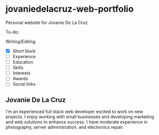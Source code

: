 # jovaniedelacruz-web-portfolio
 Personal website for Jovanie De La Cruz

To-do:

Writing/Editing

- [x] Short blurb
- [ ] Experience
- [ ] Education
- [ ] Skills
- [ ] Interests
- [ ] Awards
- [ ] Social links

## Jovanie De La Cruz

I'm an experienced full stack web developer excited to work on new projects. I enjoy working with small businesses and developing marketing and web solutions to enhance success. I have moderate experience in photography, server administration, and electronics repair.


